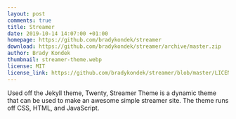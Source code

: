 ```yaml
---
layout: post
comments: true
title: Streamer
date: 2019-10-14 14:07:00 +01:00
homepage: https://github.com/bradykondek/streamer
download: https://github.com/bradykondek/streamer/archive/master.zip
author: Brady Kondek
thumbnail: streamer-theme.webp
license: MIT
license_link: https://github.com/bradykondek/streamer/blob/master/LICENSE
---
```


Used off the Jekyll theme, Twenty, Streamer Theme is a dynamic theme that can be used to make an awesome simple streamer site.  The theme runs off CSS, HTML, and JavaScript.
